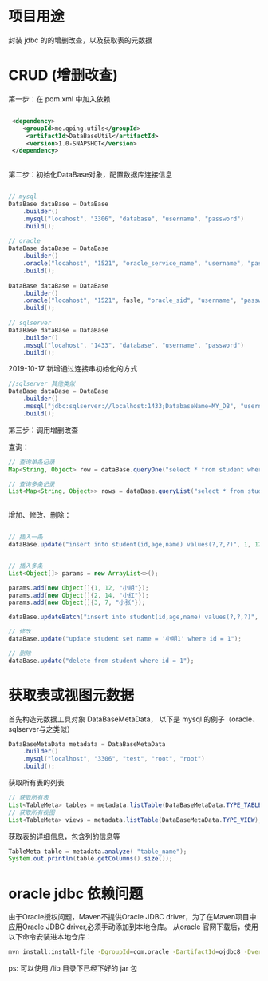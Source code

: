 # 项目用途
封装 jdbc 的的增删改查，以及获取表的元数据

# CRUD (增删改查)
第一步：在 pom.xml 中加入依赖

``` xml

 <dependency>
    <groupId>me.qping.utils</groupId>
     <artifactId>DataBaseUtil</artifactId>
     <version>1.0-SNAPSHOT</version>
 </dependency>
 
```

第二步：初始化DataBase对象，配置数据库连接信息

``` java

// mysql
DataBase dataBase = DataBase
    .builder()
    .mysql("locahost", "3306", "database", "username", "password")
    .build();
    
// oracle
DataBase dataBase = DataBase
    .builder()
    .oracle("locahost", "1521", "oracle_service_name", "username", "password")
    .build();  
    
DataBase dataBase = DataBase
    .builder()
    .oracle("locahost", "1521", fasle, "oracle_sid", "username", "password")
    .build();  
    
// sqlserver
DataBase dataBase = DataBase
    .builder()
    .mssql("locahost", "1433", "database", "username", "password")
    .build(); 
```

2019-10-17 新增通过连接串初始化的方式

``` java
//sqlserver 其他类似
DataBase dataBase = DataBase
    .builder()
    .mssql("jdbc:sqlserver://localhost:1433;DatabaseName=MY_DB", "username", "password")
    .build(); 
```

第三步：调用增删改查

查询：
``` java
// 查询单条记录
Map<String, Object> row = dataBase.queryOne("select * from student where id = ?", 1);

// 查询多条记录
List<Map<String, Object>> rows = dataBase.queryList("select * from student where age > ?", 12);
        
```

增加、修改、删除：
``` java

// 插入一条
dataBase.update("insert into student(id,age,name) values(?,?,?)", 1, 12, "小明");


// 插入多条
List<Object[]> params = new ArrayList<>();

params.add(new Object[]{1, 12, "小明"});
params.add(new Object[]{2, 14, "小红"});
params.add(new Object[]{3, 7, "小张"});

dataBase.updateBatch("insert into student(id,age,name) values(?,?,?)", params);

// 修改
dataBase.update("update student set name = '小明1' where id = 1");

// 删除
dataBase.update("delete from student where id = 1");

```

# 获取表或视图元数据


首先构造元数据工具对象 DataBaseMetaData， 以下是 mysql 的例子（oracle、sqlserver与之类似）
``` java
DataBaseMetaData metadata = DataBaseMetaData
    .builder()
    .mysql("localhost", "3306", "test", "root", "root")
    .build();

```

获取所有表的列表
``` java
// 获取所有表
List<TableMeta> tables = metadata.listTable(DataBaseMetaData.TYPE_TABLE);
// 获取所有视图
List<TableMeta> views = metadata.listTable(DataBaseMetaData.TYPE_VIEW);
```

获取表的详细信息，包含列的信息等
``` java
TableMeta table = metadata.analyze( "table_name");
System.out.println(table.getColumns().size());
```

# oracle jdbc 依赖问题
由于Oracle授权问题，Maven不提供Oracle JDBC driver，为了在Maven项目中应用Oracle JDBC driver,必须手动添加到本地仓库。
从oracle 官网下载后，使用以下命令安装进本地仓库：
```bash
mvn install:install-file -DgroupId=com.oracle -DartifactId=ojdbc8 -Dversion=0.1 -Dpackaging=jar -Dfile=ojdbc8.jar
```
ps: 可以使用 /lib 目录下已经下好的 jar 包



